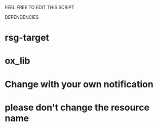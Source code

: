 FEEL FREE TO EDIT THIS SCRIPT

DEPENDENCIES

# rsg-target
# ox_lib


# Change with your own notification

# please don't change the resource name